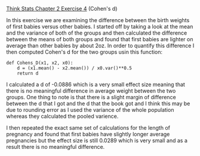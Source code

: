 [Think Stats Chapter 2 Exercise 4](http://greenteapress.com/thinkstats2/html/thinkstats2003.html#toc24) (Cohen's d)

In this exercise we are examining the difference between the birth weights of first babies versus other babies.  I started off by taking a look at the mean and the variance of both of the groups and then calculated the difference between the means of both groups and found that first babies are lighter on average than other babies by about 2oz.  In order to quantify this difference I then computed Cohen's d for the two groups usin this function:

```
def Cohens_D(x1, x2, x0):
    d = (x1.mean() - x2.mean()) / x0.var()**0.5
    return d
```

I calculated a d of -0.0886 which is a very small effect size meaning that there is no meaningful difference in average weight between the two groups.  One thing to note is that there is a slight margin of difference between the d that I got and the d that the book got and I think this may be due to rounding error as I used the variance of the whole population whereas they calculated the pooled varience.

I then repeated the exact same set of calculations for the length of pregnancy and found that first babies have slightly longer average pregnancies but the effect size is still 0.0289 which is very small and as a result there is no meaningful difference.
